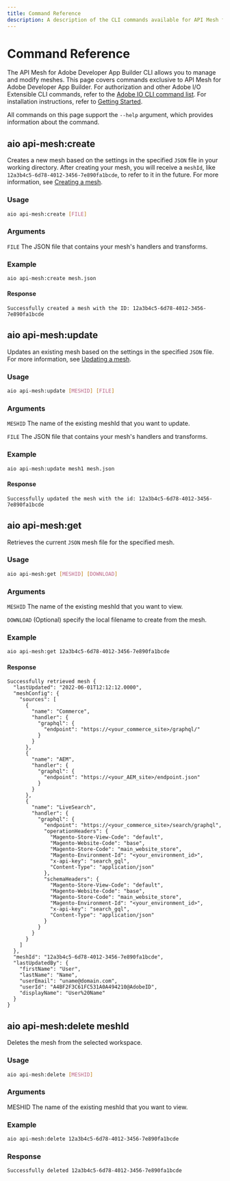 ```yaml
---
title: Command Reference
description: A description of the CLI commands available for API Mesh for Adobe Developer App Builder.
---
```


# Command Reference

The API Mesh for Adobe Developer App Builder CLI allows you to manage and modify meshes. This page covers commands exclusive to API Mesh for Adobe Developer App Builder. For authorization and other Adobe I/O Extensible CLI commands, refer to the [Adobe IO CLI command list]. For installation instructions, refer to [Getting Started].

All commands on this page support the `--help` argument, which provides information about the command.

## aio api-mesh:create

Creates a new mesh based on the settings in the specified `JSON` file in your working directory. After creating your mesh, you will receive a  `meshId`, like `12a3b4c5-6d78-4012-3456-7e890fa1bcde`, to refer to it in the future. For more information, see [Creating a mesh].

### Usage

```bash
aio api-mesh:create [FILE]
```

### Arguments

`FILE` The JSON file that contains your mesh's handlers and transforms.

### Example

```bash
aio api-mesh:create mesh.json
```

#### Response

```terminal
Successfully created a mesh with the ID: 12a3b4c5-6d78-4012-3456-7e890fa1bcde
```

## aio api-mesh:update

Updates an existing mesh based on the settings in the specified `JSON` file. For more information, see [Updating a mesh].

### Usage

```bash
aio api-mesh:update [MESHID] [FILE]
```

### Arguments

`MESHID` The name of the existing meshId that you want to update.

`FILE` The JSON file that contains your mesh's handlers and transforms.

### Example

```bash
aio api-mesh:update mesh1 mesh.json
```

#### Response

```terminal
Successfully updated the mesh with the id: 12a3b4c5-6d78-4012-3456-7e890fa1bcde
```

## aio api-mesh:get

Retrieves the current `JSON` mesh file for the specified mesh.

### Usage

```bash
aio api-mesh:get [MESHID] [DOWNLOAD]
```

### Arguments

`MESHID` The name of the existing meshId that you want to view.
  
`DOWNLOAD` (Optional) specify the local filename to create from the mesh.

### Example

```bash
aio api-mesh:get 12a3b4c5-6d78-4012-3456-7e890fa1bcde
```

#### Response

```terminal
Successfully retrieved mesh {
  "lastUpdated": "2022-06-01T12:12:12.0000",
  "meshConfig": {
    "sources": [
      {
        "name": "Commerce",
        "handler": {
          "graphql": {
            "endpoint": "https://<your_commerce_site>/graphql/"
          }
        }
      },
      {
        "name": "AEM",
        "handler": {
          "graphql": {
            "endpoint": "https://<your_AEM_site>/endpoint.json"
          }
        }
      },
      {
        "name": "LiveSearch",
        "handler": {
          "graphql": {
            "endpoint": "https://<your_commerce_site>/search/graphql",
            "operationHeaders": {
              "Magento-Store-View-Code": "default",
              "Magento-Website-Code": "base",
              "Magento-Store-Code": "main_website_store",
              "Magento-Environment-Id": "<your_environment_id>",
              "x-api-key": "search_gql",
              "Content-Type": "application/json"
            },
            "schemaHeaders": {
              "Magento-Store-View-Code": "default",
              "Magento-Website-Code": "base",
              "Magento-Store-Code": "main_website_store",
              "Magento-Environment-Id": "<your_environment_id>",
              "x-api-key": "search_gql",
              "Content-Type": "application/json"
            }
          }
        }
      }
    ]
  },
  "meshId": "12a3b4c5-6d78-4012-3456-7e890fa1bcde",
  "lastUpdatedBy": {
    "firstName": "User",
    "lastName": "Name",
    "userEmail": "uname@domain.com",
    "userId": "A4BF2F3C61FC531A0A494210@AdobeID",
    "displayName": "User%20Name"
  }
}
```

## aio api-mesh:delete meshId

Deletes the mesh from the selected workspace.

### Usage

```bash
aio api-mesh:delete [MESHID]
```

### Arguments

  MESHID    The name of the existing meshId that you want to view.

### Example

```bash
aio api-mesh:delete 12a3b4c5-6d78-4012-3456-7e890fa1bcde
```

### Response

```terminal
Successfully deleted 12a3b4c5-6d78-4012-3456-7e890fa1bcde
```

<!-- Link Definitions -->
[Getting Started]: getting-started.md
[Adobe IO CLI command list]: https://github.com/adobe/aio-cli#commands
[Creating a mesh]: create-mesh.md
[Updating a mesh]: create-mesh.md#update_an_existing_mesh
